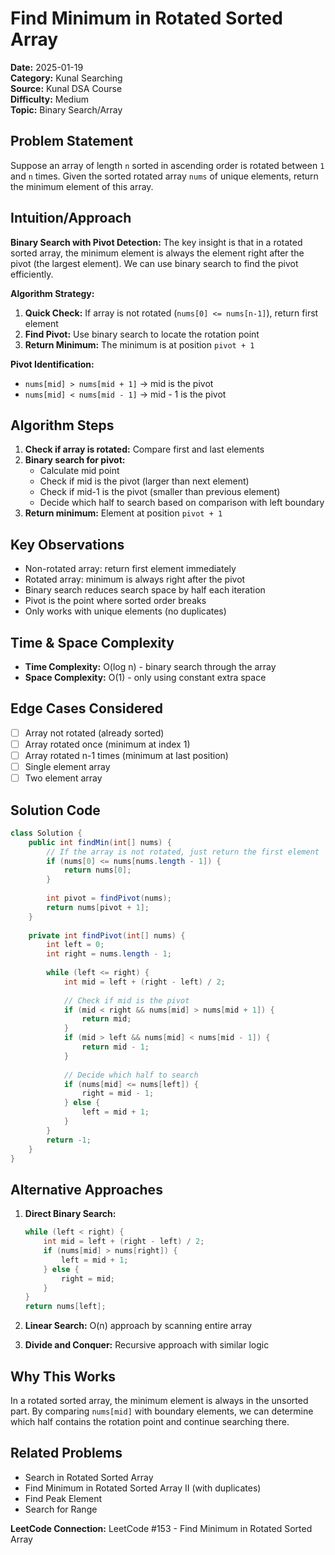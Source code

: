 # Find Minimum in Rotated Sorted Array

**Date:** 2025-01-19  
**Category:** Kunal Searching  
**Source:** Kunal DSA Course  
**Difficulty:** Medium  
**Topic:** Binary Search/Array

## Problem Statement

Suppose an array of length `n` sorted in ascending order is rotated between `1` and `n` times. Given the sorted rotated array `nums` of unique elements, return the minimum element of this array.

## Intuition/Approach

**Binary Search with Pivot Detection:**
The key insight is that in a rotated sorted array, the minimum element is always the element right after the pivot (the largest element). We can use binary search to find the pivot efficiently.

**Algorithm Strategy:**
1. **Quick Check:** If array is not rotated (`nums[0] <= nums[n-1]`), return first element
2. **Find Pivot:** Use binary search to locate the rotation point
3. **Return Minimum:** The minimum is at position `pivot + 1`

**Pivot Identification:**
- `nums[mid] > nums[mid + 1]` → mid is the pivot
- `nums[mid] < nums[mid - 1]` → mid - 1 is the pivot

## Algorithm Steps

1. **Check if array is rotated:** Compare first and last elements
2. **Binary search for pivot:**
   - Calculate mid point
   - Check if mid is the pivot (larger than next element)
   - Check if mid-1 is the pivot (smaller than previous element)
   - Decide which half to search based on comparison with left boundary
3. **Return minimum:** Element at position `pivot + 1`

## Key Observations

- Non-rotated array: return first element immediately
- Rotated array: minimum is always right after the pivot
- Binary search reduces search space by half each iteration
- Pivot is the point where sorted order breaks
- Only works with unique elements (no duplicates)

## Time & Space Complexity

- **Time Complexity:** O(log n) - binary search through the array
- **Space Complexity:** O(1) - only using constant extra space

## Edge Cases Considered

- [ ] Array not rotated (already sorted)
- [ ] Array rotated once (minimum at index 1)
- [ ] Array rotated n-1 times (minimum at last position)
- [ ] Single element array
- [ ] Two element array

## Solution Code

```java
class Solution {
    public int findMin(int[] nums) {
        // If the array is not rotated, just return the first element
        if (nums[0] <= nums[nums.length - 1]) {
            return nums[0];
        }
        
        int pivot = findPivot(nums);
        return nums[pivot + 1];
    }
    
    private int findPivot(int[] nums) {
        int left = 0;
        int right = nums.length - 1;
        
        while (left <= right) {
            int mid = left + (right - left) / 2;
            
            // Check if mid is the pivot
            if (mid < right && nums[mid] > nums[mid + 1]) {
                return mid;
            }
            if (mid > left && nums[mid] < nums[mid - 1]) {
                return mid - 1;
            }
            
            // Decide which half to search
            if (nums[mid] <= nums[left]) {
                right = mid - 1;
            } else {
                left = mid + 1;
            }
        }
        return -1;
    }
}
```

## Alternative Approaches

1. **Direct Binary Search:**
   ```java
   while (left < right) {
       int mid = left + (right - left) / 2;
       if (nums[mid] > nums[right]) {
           left = mid + 1;
       } else {
           right = mid;
       }
   }
   return nums[left];
   ```

2. **Linear Search:** O(n) approach by scanning entire array
3. **Divide and Conquer:** Recursive approach with similar logic

## Why This Works

In a rotated sorted array, the minimum element is always in the unsorted part. By comparing `nums[mid]` with boundary elements, we can determine which half contains the rotation point and continue searching there.

## Related Problems

- Search in Rotated Sorted Array
- Find Minimum in Rotated Sorted Array II (with duplicates)
- Find Peak Element
- Search for Range

**LeetCode Connection:** LeetCode #153 - Find Minimum in Rotated Sorted Array 